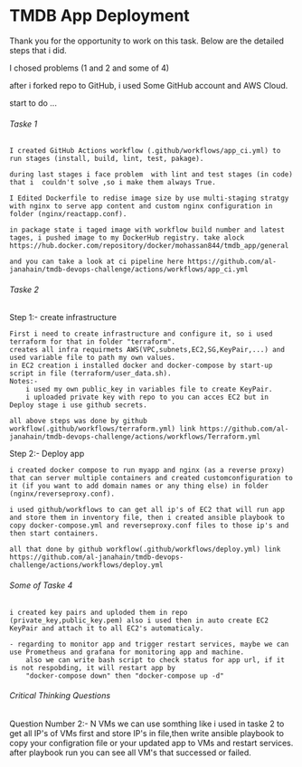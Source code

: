 # TMDB App Deployment

Thank you for the opportunity to work on this task. Below are the detailed steps that i did.

I chosed problems (1 and 2 and some of 4)

after i forked repo to GitHub, i used Some GitHub account and AWS Cloud.

start to do ...

###### Taske 1 ######

    I created GitHub Actions workflow (.github/workflows/app_ci.yml) to run stages (install, build, lint, test, pakage).

    during last stages i face problem  with lint and test stages (in code) that i  couldn't solve ,so i make them always True.

    I Edited Dockerfile to redise image size by use multi-staging stratgy with nginx to serve app content and custom nginx configuration in folder (nginx/reactapp.conf).

    in package state i taged image with workflow build number and latest tages, i pushed image to my DockerHub registry. take alock https://hub.docker.com/repository/docker/mohassan844/tmdb_app/general

    and you can take a look at ci pipeline here https://github.com/al-janahain/tmdb-devops-challenge/actions/workflows/app_ci.yml

###### Taske 2 ######
Step 1:- create infrastructure

    First i need to create infrastructure and configure it, so i used terraform for that in folder "terraform".
    creates all infra requirmets AWS(VPC,subnets,EC2,SG,KeyPair,...) and used variable file to path my own values.
    in EC2 creation i installed docker and docker-compose by start-up script in file (terraform/user_data.sh).
    Notes:-
        i used my own public_key in variables file to create KeyPair.
        i uploaded private key with repo to you can acces EC2 but in Deploy stage i use github secrets.

    all above steps was done by github workflow(.github/workflows/terraform.yml) link https://github.com/al-janahain/tmdb-devops-challenge/actions/workflows/Terraform.yml

Step 2:- Deploy app

    i created docker compose to run myapp and nginx (as a reverse proxy) that can server multiple containers and created customconfiguration to it (if you want to add domain names or any thing else) in folder (nginx/reverseproxy.conf).

    i used github/workflows to can get all ip's of EC2 that will run app and store them in inventory file, then i created ansible playbook to copy docker-compose.yml and reverseproxy.conf files to those ip's and then start containers.

    all that done by github workflow(.github/workflows/deploy.yml) link https://github.com/al-janahain/tmdb-devops-challenge/actions/workflows/deploy.yml

###### Some of Taske 4 ######

    i created key pairs and uploded them in repo (private_key,public_key.pem) also i used then in auto create EC2 KeyPair and attach it to all EC2's automaticaly.

    - regarding to monitor app and trigger restart services, maybe we can use Prometheus and grafana for monitoring app and machine.
        also we can write bash script to check status for app url, if it is not respobding, it will restart app by 
        "docker-compose down" then "docker-compose up -d" 


###### Critical Thinking Questions ######
 
Question Number 2:- N VMs
    we can use somthing like i used in taske 2 to get all IP's of VMs first and store IP's in file,then write ansible playbook to copy your configration file or your updated app to VMs and restart services.
    after playbook run you can see all VM's that successed or failed.

